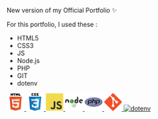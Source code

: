 New version of my Official Portfolio ✨

For this portfolio, I used these :

- HTML5
- CSS3
- JS
- Node.js
- PHP
- GIT
- dotenv

<p align="left">  <a href="https://www.w3.org/html/" target="_blank" rel="noreferrer" title="HTML5"> <img src="https://raw.githubusercontent.com/devicons/devicon/master/icons/html5/html5-original-wordmark.svg" alt="html5" width="40" height="40"/> </a> <a href="https://www.w3schools.com/css/" target="_blank" rel="noreferrer" title="CSS3"> <img src="https://raw.githubusercontent.com/devicons/devicon/master/icons/css3/css3-original-wordmark.svg" alt="css3" width="40" height="40"/> </a>  <a href="https://developer.mozilla.org/en-US/docs/Web/JavaScript" target="_blank" rel="noreferrer" title="Javascript"> <img src="https://raw.githubusercontent.com/devicons/devicon/master/icons/javascript/javascript-original.svg" alt="javascript" width="40" height="40"/> </a>  <a href="https://nodejs.org" target="_blank" rel="noreferrer" title="NodeJS"> <img src="https://raw.githubusercontent.com/devicons/devicon/master/icons/nodejs/nodejs-original-wordmark.svg" alt="nodejs" width="40" height="40"/> </a> <a href="https://www.php.net/" target="_blank" rel="noreferrer" title="PHP"> <img src="https://raw.githubusercontent.com/devicons/devicon/master/icons/php/php-original.svg" alt="PHP" width="40" height="40"/> </a> <a href="https://git-scm.com/" target="_blank" rel="noreferrer" title="GIT"> <img src="https://raw.githubusercontent.com/devicons/devicon/master/icons/git/git-original.svg" alt="GIT" width="40" height="40"/> </a>
<a href="https://www.dotenv.org/" target="_blank" rel="noreferrer" title="GIT"> <img src="https://raw.githubusercontent.com/motdotla/dotenv/master/dotenv.svg" alt="dotenv" width="40" height="40"/> </a>
